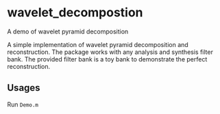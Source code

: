 # wavelet_decompostion
A demo of wavelet pyramid decomposition

A simple implementation of wavelet pyramid decomposition and reconstruction. The package works with any analysis and synthesis filter bank. The provided filter bank is a toy bank to demonstrate the perfect reconstruction.

## Usages
 Run ```Demo.m```
 
